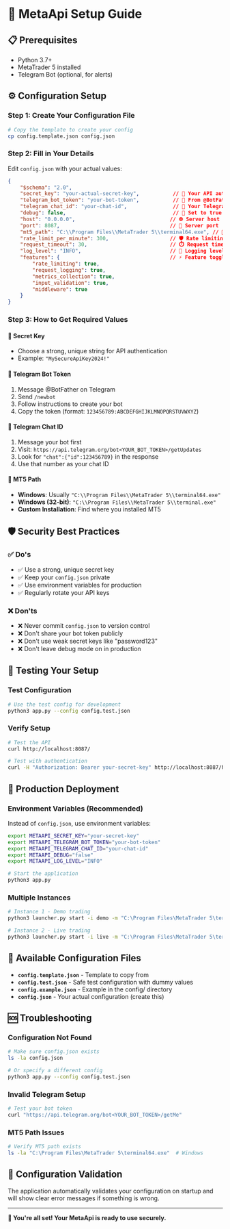 # 🚀 MetaApi Setup Guide

## 📋 Prerequisites

- Python 3.7+
- MetaTrader 5 installed
- Telegram Bot (optional, for alerts)

## ⚙️ Configuration Setup

### Step 1: Create Your Configuration File

```bash
# Copy the template to create your config
cp config.template.json config.json
```

### Step 2: Fill in Your Details

Edit `config.json` with your actual values:

```json
{
    "$schema": "2.0",
    "secret_key": "your-actual-secret-key",           // 🔑 Your API authentication key
    "telegram_bot_token": "your-bot-token",           // 🤖 From @BotFather
    "telegram_chat_id": "your-chat-id",               // 👤 Your Telegram chat ID
    "debug": false,                                   // 🐛 Set to true for development
    "host": "0.0.0.0",                               // 🌐 Server host (0.0.0.0 for all interfaces)
    "port": 8087,                                    // 🔌 Server port
    "mt5_path": "C:\\Program Files\\MetaTrader 5\\terminal64.exe", // 📁 Your MT5 path
    "rate_limit_per_minute": 300,                    // 🛡️ Rate limiting (requests per minute)
    "request_timeout": 30,                           // ⏱️ Request timeout in seconds
    "log_level": "INFO",                             // 📝 Logging level (DEBUG, INFO, WARNING, ERROR)
    "features": {                                    // ⚡ Feature toggles
        "rate_limiting": true,
        "request_logging": true,
        "metrics_collection": true,
        "input_validation": true,
        "middleware": true
    }
}
```

### Step 3: How to Get Required Values

#### 🔑 Secret Key
- Choose a strong, unique string for API authentication
- Example: `"MySecureApiKey2024!"`

#### 🤖 Telegram Bot Token
1. Message @BotFather on Telegram
2. Send `/newbot`
3. Follow instructions to create your bot
4. Copy the token (format: `123456789:ABCDEFGHIJKLMNOPQRSTUVWXYZ`)

#### 👤 Telegram Chat ID
1. Message your bot first
2. Visit: `https://api.telegram.org/bot<YOUR_BOT_TOKEN>/getUpdates`
3. Look for `"chat":{"id":123456789}` in the response
4. Use that number as your chat ID

#### 📁 MT5 Path
- **Windows**: Usually `"C:\\Program Files\\MetaTrader 5\\terminal64.exe"`
- **Windows (32-bit)**: `"C:\\Program Files\\MetaTrader 5\\terminal.exe"`
- **Custom Installation**: Find where you installed MT5

## 🛡️ Security Best Practices

### ✅ Do's
- ✅ Use a strong, unique secret key
- ✅ Keep your `config.json` private
- ✅ Use environment variables for production
- ✅ Regularly rotate your API keys

### ❌ Don'ts
- ❌ Never commit `config.json` to version control
- ❌ Don't share your bot token publicly
- ❌ Don't use weak secret keys like "password123"
- ❌ Don't leave debug mode on in production

## 🧪 Testing Your Setup

### Test Configuration
```bash
# Use the test config for development
python3 app.py --config config.test.json
```

### Verify Setup
```bash
# Test the API
curl http://localhost:8087/

# Test with authentication
curl -H "Authorization: Bearer your-secret-key" http://localhost:8087/health
```

## 🚀 Production Deployment

### Environment Variables (Recommended)
Instead of `config.json`, use environment variables:

```bash
export METAAPI_SECRET_KEY="your-secret-key"
export METAAPI_TELEGRAM_BOT_TOKEN="your-bot-token"
export METAAPI_TELEGRAM_CHAT_ID="your-chat-id"
export METAAPI_DEBUG="false"
export METAAPI_LOG_LEVEL="INFO"

# Start the application
python3 app.py
```

### Multiple Instances
```bash
# Instance 1 - Demo trading
python3 launcher.py start -i demo -m "C:\Program Files\MetaTrader 5\terminal64.exe" -p 8087

# Instance 2 - Live trading  
python3 launcher.py start -i live -m "C:\Program Files\MetaTrader 5\terminal64.exe" -p 8088
```

## 📁 Available Configuration Files

- **`config.template.json`** - Template to copy from
- **`config.test.json`** - Safe test configuration with dummy values
- **`config.example.json`** - Example in the config/ directory
- **`config.json`** - Your actual configuration (create this)

## 🆘 Troubleshooting

### Configuration Not Found
```bash
# Make sure config.json exists
ls -la config.json

# Or specify a different config
python3 app.py --config config.test.json
```

### Invalid Telegram Setup
```bash
# Test your bot token
curl "https://api.telegram.org/bot<YOUR_BOT_TOKEN>/getMe"
```

### MT5 Path Issues
```bash
# Verify MT5 path exists
ls -la "C:\Program Files\MetaTrader 5\terminal64.exe"  # Windows
```

## 🔄 Configuration Validation

The application automatically validates your configuration on startup and will show clear error messages if something is wrong.

---

**🎉 You're all set! Your MetaApi is ready to use securely.**
